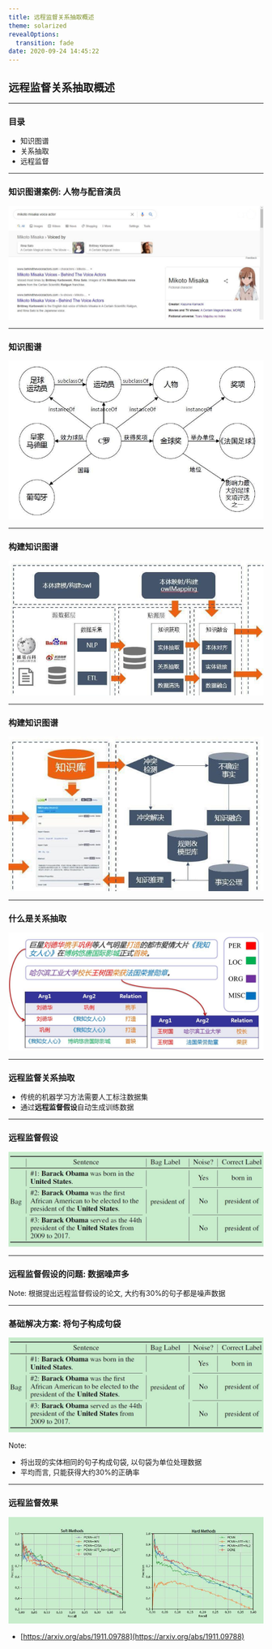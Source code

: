 ```yaml
---
title: 远程监督关系抽取概述
theme: solarized
revealOptions:
  transition: fade
date: 2020-09-24 14:45:22
---
```


## 远程监督关系抽取概述

---

### 目录

- 知识图谱
- 关系抽取
- 远程监督

---

### 知识图谱案例: 人物与配音演员

![image](images/NRE/1.jpg)


----

### 知识图谱

![image](images/NRE/3.jpg)


---

### 构建知识图谱

![image](images/NRE/4.jpg)

----

### 构建知识图谱

![image](images/NRE/5.jpg)

---

### 什么是关系抽取

![image](images/NRE/6.jpg)


---

### 远程监督关系抽取

- 传统的机器学习方法需要人工标注数据集
- 通过**远程监督假设**自动生成训练数据


----

### 远程监督假设

![远程监督举例](images/NRE/7.jpg)

----

### 远程监督假设的问题: 数据噪声多

Note: 根据提出远程监督假设的论文, 大约有30%的句子都是噪声数据

----

### 基础解决方案: 将句子构成句袋

![远程监督举例](images/NRE/7.jpg)

Note: 
- 将出现的实体相同的句子构成句袋, 以句袋为单位处理数据
- 平均而言, 只能获得大约30%的正确率

---

### 远程监督效果

![image](images/NRE/8.jpg)

- [https://arxiv.org/abs/1911.09788](https://arxiv.org/abs/1911.09788)